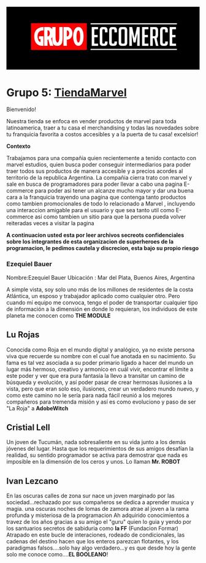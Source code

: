 

![](Imagenes/Readme.jpg)


# Grupo 5: [TiendaMarvel][website]

Bienvenido!

Nuestra tienda se enfoca en vender productos de marvel para toda latinoamerica, traer a tu casa el merchandising y todas las novedades sobre tu franquicia favorita a costos accesibles y a la puerta de tu casa! excelsior!

**Contexto**

Trabajamos para una compañia quien recientemente a tenido contacto con marvel estudios, quien busca poder conseguir intermediarios para poder traer todos sus productos de manera accesible y a precios acordes al territorio de la republica Argentina.
La compañia cierra trato con marvel y sale en busca de programadores para poder llevar a cabo una pagina E-commerce para poder asi tener un alcanze mucho mayor y dar una buena cara a la franquicia trayendo una pagina que contenga tanto productos como tambien promocionales de todo lo relacionado a Marvel , incluyendo una interaccion amigable para el usuario y que sea tanto util como E-commerce asi como tambien un sitio para que la persona pueda volver reiteradas veces a visitar la pagina





**A continuacion usted esta por leer archivos secreots confidenciales sobre los integrantes de esta organizacion de superheroes de la programacion, le pedimos cautela y discrecion, esta bajo su propio riesgo**


### Ezequiel Bauer

Nombre:Ezequiel Bauer
Ubicación : Mar del Plata, Buenos Aires, Argentina

A simple vista, soy solo uno más de los millones de residentes de la costa Atlántica, un esposo y trabajador aplicado como cualquier otro. Pero cuando mí equipo me convoca, tengo el poder de transportar cualquier tipo de información a la dimensión en donde lo requieran, los individuos de este planeta me conocen como **THE MODULE**


## Lu Rojas

Conocida como Roja en el mundo digital y analógico, ya no existe persona viva que recuerde su nombre con el cual fue anotada en su
nacimiento.
Su fama es tal vez asociada a su poder primario ligado a hacer del mundo un lugar más hermoso, creativo y armoníco en cuál vivir, encontrar el límite a este poder y ver que era pura fantasía la llevo a transitar un camino de búsqueda y evolución, y así poder pasar de crear hermosas ilusiones a la vista, pero que eran solo eso, ilusiones, crear un verdadero mundo nuevo, y como este camino no le sería para nada fácil reunió a los mejores compañeros para tremenda misión y así es como evoluciono y paso de ser "La Roja" a **AdobeWitch**

## Cristial Lell

Un joven de Tucumán, nada sobresaliente en su vida junto a los demás jóvenes del lugar. Hasta que los requerimientos de sus amigos desafían la realidad, su sentido programador se activa para demostrar que nada es imposible en la dimensión de los ceros y unos. Lo llaman **Mr. ROBOT**



## Ivan Lezcano

En las oscuras calles de zona sur nace un joven marginado por las sociedad...rechazado por sus compañeros se dedica a aprender musica y magia. 
una oscuras noches de lomas de zamora atrae al joven a la rama profunda y misteriosa de la programacion
Ah adquirido conocimientos a travez de los años gracias a su amigo el "guru" quien lo guia y yendo por los santuarios secretos de sabiduria como **la FF** (Fundacion Formar) 
Atrapado en este bucle de interaciones, rodeado de condicionales, las cadenas del destino hacen que los enteros parezcan flotantes, y los paradigmas falsos....solo hay algo verdadero...y es que desde hoy la gente solo me conoce como....**EL BOOLEANO**!













[website]:https://tienda-marvel-la.netlify.app/
